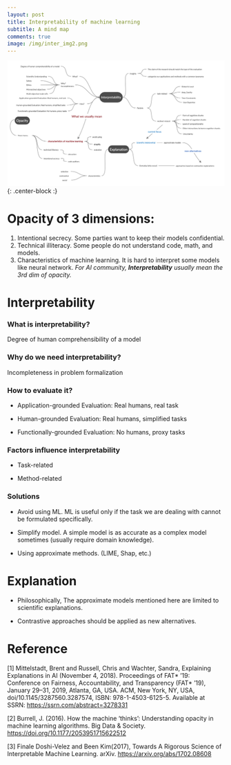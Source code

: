 ```yaml
---
layout: post
title: Interpretability of machine learning
subtitle: A mind map
comments: true
image: /img/inter_img2.png
---
```


![map](/img/inter_map.png){: .center-block :}

# Opacity of 3 dimensions:
1. Intentional secrecy. Some parties want to keep their models confidential.
2. Technical illiteracy. Some people do not understand code, math, and models.
3. Characteristics of machine learning. It is hard to interpret some models like neural network.
*For AI community, **Interpretability** usually mean the 3rd dim of opacity.*

# Interpretability
### What is interpretability?
Degree of human comprehensibility of a model

### Why do we need interpretability?
Incompleteness in problem formalization

### How to evaluate it? 

- Application-grounded Evaluation: Real humans, real task

- Human-grounded Evaluation: Real humans, simplified tasks

- Functionally-grounded Evaluation: No humans, proxy tasks

### Factors influence interpretability
- Task-related

- Method-related 

### Solutions
- Avoid using ML. ML is useful only if the task we are dealing with cannot be formulated specifically.

- Simplify model. A simple model is as accurate as a complex model sometimes (usually require domain knowledge).

- Using approximate methods. (LIME, Shap, etc.)

# Explanation
- Philosophically, The approximate models mentioned here are limited to scientific explanations.

- Contrastive approaches should be applied as new alternatives.


# Reference
[1] Mittelstadt, Brent and Russell, Chris and Wachter, Sandra, Explaining Explanations in AI (November 4, 2018). Proceedings of FAT* ’19: Conference on Fairness, Accountability, and Transparency (FAT* ’19), January 29–31, 2019, Atlanta, GA, USA. ACM, New York, NY, USA, doi/10.1145/3287560.3287574, ISBN: 978-1-4503-6125-5. Available at SSRN: https://ssrn.com/abstract=3278331

[2] Burrell, J. (2016). How the machine ‘thinks’: Understanding opacity in machine learning algorithms. Big Data & Society. https://doi.org/10.1177/2053951715622512

[3] Finale Doshi-Velez and Been Kim(2017), Towards A Rigorous Science of Interpretable Machine Learning. arXiv. https://arxiv.org/abs/1702.08608 
